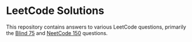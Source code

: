 # LeetCode Solutions

This repository contains answers to various LeetCode questions, primarily the [Blind 75](https://leetcode.com/discuss/general-discussion/460599/blind-75-leetcode-questions) and [NeetCode 150](https://neetcode.io/practice) questions.
